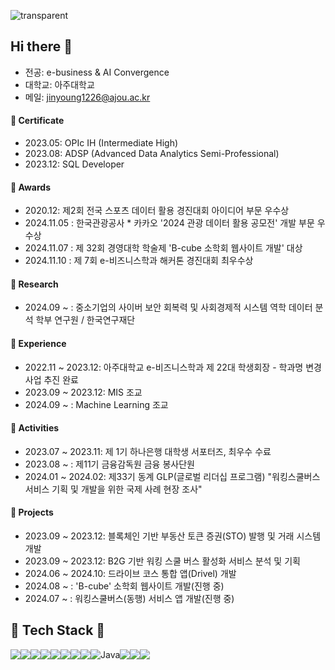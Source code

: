 ![transparent](https://capsule-render.vercel.app/api?type=waving&color=auto&text=Jinyoung's%20Page&height=220&fontSize=60)


## Hi there 👋 
- 전공: e-business & AI Convergence  
- 대학교: 아주대학교
- 메일: jinyoung1226@ajou.ac.kr

#### 📜 Certificate
- 2023.05: OPIc IH (Intermediate High)
- 2023.08: ADSP (Advanced Data Analytics Semi-Professional)
- 2023.12: SQL Developer

#### 🏅 Awards
- 2020.12: 제2회 전국 스포츠 데이터 활용 경진대회 아이디어 부문 우수상
- 2024.11.05 : 한국관광공사 * 카카오 '2024 관광 데이터 활용 공모전' 개발 부문 우수상
- 2024.11.07 : 제 32회 경영대학 학술제 'B-cube 소학회 웹사이트 개발' 대상
- 2024.11.10 : 제 7회 e-비즈니스학과 해커톤 경진대회 최우수상

#### 🔬 Research
- 2024.09 ~ : 중소기업의 사이버 보안 회복력 및 사회경제적 시스템 역학 데이터 분석 학부 연구원 / 한국연구재단

#### 👔 Experience
- 2022.11 ~ 2023.12: 아주대학교 e-비즈니스학과 제 22대 학생회장 - 학과명 변경 사업 추진 완료
- 2023.09 ~ 2023.12: MIS 조교
- 2024.09 ~ : Machine Learning 조교

#### 📍 Activities
- 2023.07 ~ 2023.11: 제 1기 하나은행 대학생 서포터즈, 최우수 수료
- 2023.08 ~ : 제11기 금융감독원 금융 봉사단원
- 2024.01 ~ 2024.02: 제33기 동계 GLP(글로벌 리더십 프로그램) "워킹스쿨버스 서비스 기획 및 개발을 위한 국제 사례 현장 조사"

#### 📗 Projects
- 2023.09 ~ 2023.12:  블록체인 기반 부동산 토큰 증권(STO) 발행 및 거래 시스템 개발
- 2023.09 ~ 2023.12: B2G 기반 워킹 스쿨 버스 활성화 서비스 분석 및 기획
- 2024.06 ~ 2024.10: 드라이브 코스 통합 앱(Drivel) 개발
- 2024.08 ~ : 'B-cube' 소학회 웹사이트 개발(진행 중)
- 2024.07 ~ : 워킹스쿨버스(동행) 서비스 앱 개발(진행 중)


## 🍔 Tech Stack 🍔
<div style="display:flex; flex-direction:row;">
 <img src="https://img.shields.io/badge/HTML5-E34F26?style=for-the-badge&logo=HTML5&logoColor=white">
 <img src="https://img.shields.io/badge/CSS3-1572B6?style=for-the-badge&logo=CSS3&logoColor=white">
 <img src="https://img.shields.io/badge/JavaScript-F7DF1E?style=for-the-badge&logo=JavaScript&logoColor=white">
  <img src="https://img.shields.io/badge/r-%23276DC3.svg?style=for-the-badge&logo=r&logoColor=white">
 <br>
  <img src="https://img.shields.io/badge/React-61DAFB?style=for-the-badge&logo=React&logoColor=white">
  <img src="https://img.shields.io/badge/ReactNative-61DAFB?style=for-the-badge&logo=React&logoColor=white">
 <img src="https://img.shields.io/badge/Python-3776AB?style=for-the-badge&logo=Python&logoColor=white">
  <br>
 <img src="https://img.shields.io/badge/MySQL-4479A1?style=for-the-badge&logo=MySQL&logoColor=white">
  <img alt="Java" src ="https://img.shields.io/badge/Java-007396.svg?&style=for-the-badge&logo=OpenJDK&logoColor=white"/>
  <img src="https://img.shields.io/badge/Spring-6DB33F?style=for-the-badge&logo=Spring&logoColor=white">
  <img src="https://img.shields.io/badge/Redis-FF4438?style=for-the-badge&logo=Redis&logoColor=white">
 <br>
 <img src="https://img.shields.io/badge/git-F05032?style=for-the-badge&logo=git&logoColor=white">
</div>



















